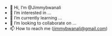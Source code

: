 - 👋 Hi, I’m @Jimmybwanali
- 👀 I’m interested in ...
- 🌱 I’m currently learning ...
- 💞️ I’m looking to collaborate on ...
- 📫 How to reach me (jimmybwanali@gmail.com)

<!---
Jimmybwanali/Jimmybwanali is a ✨ special ✨ repository because its `README.md` (this file) appears on your GitHub profile.
You can click the Preview link to take a look at your changes.
--->
